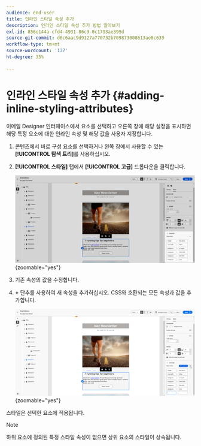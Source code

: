 ```yaml
---
audience: end-user
title: 인라인 스타일 속성 추가
description: 인라인 스타일 속성 추가 방법 알아보기
exl-id: 856e144a-cfd4-4931-86c9-0c1793ae399d
source-git-commit: d6c6aac9d9127a770732b709873008613ae8c639
workflow-type: tm+mt
source-wordcount: '137'
ht-degree: 35%

---
```


# 인라인 스타일 속성 추가 {#adding-inline-styling-attributes}

이메일 Designer 인터페이스에서 요소를 선택하고 오른쪽 창에 해당 설정을 표시하면 해당 특정 요소에 대한 인라인 속성 및 해당 값을 사용자 지정합니다.

1. 콘텐츠에서 바로 구성 요소를 선택하거나 왼쪽 창에서 사용할 수 있는 **[!UICONTROL 탐색 트리]**&#x200B;를 사용하십시오.

1. **[!UICONTROL 스타일]** 탭에서 **[!UICONTROL 고급]** 드롭다운을 클릭합니다.

   ![고급 드롭다운 메뉴가 있는 스타일 탭입니다.](assets/styles_1.png){zoomable="yes"}

1. 기존 속성의 값을 수정합니다.

1. **+** 단추를 사용하여 새 속성을 추가하십시오. CSS와 호환되는 모든 속성과 값을 추가합니다.

   ![새 CSS 호환 특성을 추가하는 + 단추를 표시하는 고급 섹션입니다.](assets/styles_2.png){zoomable="yes"}

스타일은 선택한 요소에 적용됩니다.

>[!NOTE]
>
>하위 요소에 정의된 특정 스타일 속성이 없으면 상위 요소의 스타일이 상속됩니다.